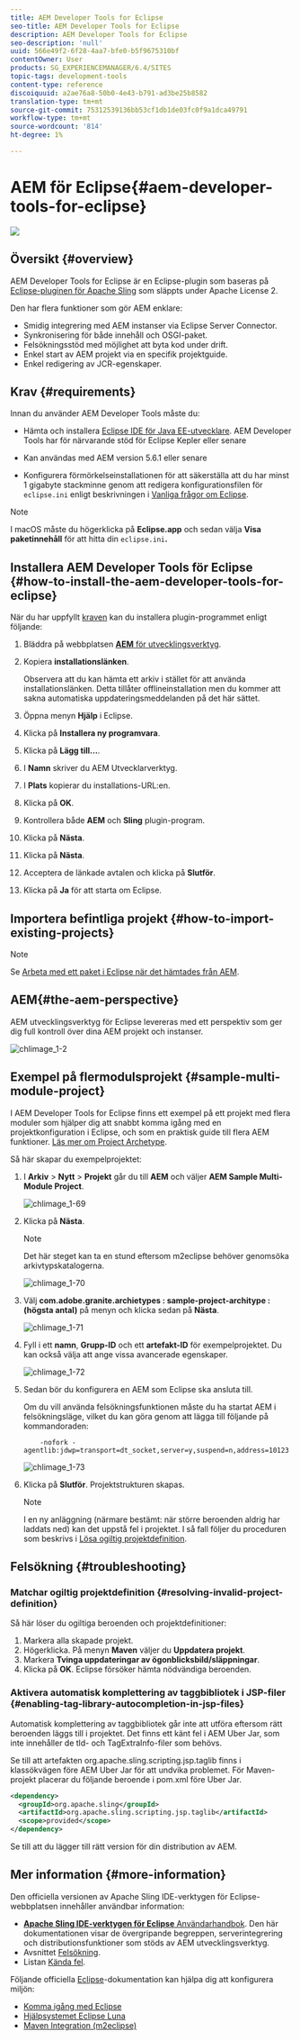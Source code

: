 ```yaml
---
title: AEM Developer Tools for Eclipse
seo-title: AEM Developer Tools for Eclipse
description: AEM Developer Tools for Eclipse
seo-description: 'null'
uuid: 566e49f2-6f28-4aa7-bfe0-b5f9675310bf
contentOwner: User
products: SG_EXPERIENCEMANAGER/6.4/SITES
topic-tags: development-tools
content-type: reference
discoiquuid: a2ae76a8-50b0-4e43-b791-ad3be25b8582
translation-type: tm+mt
source-git-commit: 75312539136bb53cf1db1de03fc0f9a1dca49791
workflow-type: tm+mt
source-wordcount: '814'
ht-degree: 1%

---
```



# AEM för Eclipse{#aem-developer-tools-for-eclipse}

![](do-not-localize/chlimage_1-9.png)

## Översikt {#overview}

AEM Developer Tools for Eclipse är en Eclipse-plugin som baseras på [Eclipse-pluginen för Apache Sling](https://sling.apache.org/documentation/development/ide-tooling.html) som släppts under Apache License 2.

Den har flera funktioner som gör AEM enklare:

* Smidig integrering med AEM instanser via Eclipse Server Connector.
* Synkronisering för både innehåll och OSGI-paket.
* Felsökningsstöd med möjlighet att byta kod under drift.
* Enkel start av AEM projekt via en specifik projektguide.
* Enkel redigering av JCR-egenskaper.

## Krav {#requirements}

Innan du använder AEM Developer Tools måste du:

* Hämta och installera [Eclipse IDE för Java EE-utvecklare](https://eclipse.org/downloads/packages/eclipse-ide-java-ee-developers/lunar). AEM Developer Tools har för närvarande stöd för Eclipse Kepler eller senare

* Kan användas med AEM version 5.6.1 eller senare
* Konfigurera förmörkelseinstallationen för att säkerställa att du har minst 1 gigabyte stackminne genom att redigera konfigurationsfilen för `eclipse.ini` enligt beskrivningen i [Vanliga frågor om Eclipse](https://wiki.eclipse.org/FAQ_How_do_I_increase_the_heap_size_available_to_Eclipse%3F).

>[!NOTE]
>
>I macOS måste du högerklicka på **Eclipse.app** och sedan välja **Visa paketinnehåll** för att hitta din `eclipse.ini`**.**

## Installera AEM Developer Tools för Eclipse {#how-to-install-the-aem-developer-tools-for-eclipse}

När du har uppfyllt [kraven](#requirements) kan du installera plugin-programmet enligt följande:

1. Bläddra på webbplatsen [**AEM** för utvecklingsverktyg](https://eclipse.adobe.com/aem/dev-tools/).

1. Kopiera **installationslänken**.

   Observera att du kan hämta ett arkiv i stället för att använda installationslänken. Detta tillåter offlineinstallation men du kommer att sakna automatiska uppdateringsmeddelanden på det här sättet.

1. Öppna menyn **Hjälp** i Eclipse.
1. Klicka på **Installera ny programvara**.
1. Klicka på **Lägg till...**.
1. I **Namn** skriver du AEM Utvecklarverktyg.
1. I **Plats** kopierar du installations-URL:en.
1. Klicka på **OK**.
1. Kontrollera både **AEM** och **Sling** plugin-program.
1. Klicka på **Nästa**.
1. Klicka på **Nästa**.
1. Acceptera de länkade avtalen och klicka på **Slutför**.
1. Klicka på **Ja** för att starta om Eclipse.

## Importera befintliga projekt {#how-to-import-existing-projects}

>[!NOTE]
>
>Se [Arbeta med ett paket i Eclipse när det hämtades från AEM](https://stackoverflow.com/questions/29699726/how-to-work-with-a-bundle-in-eclipse-when-it-was-downloaded-from-aem/29705407#29705407).

## AEM{#the-aem-perspective}

AEM utvecklingsverktyg för Eclipse levereras med ett perspektiv som ger dig full kontroll över dina AEM projekt och instanser.

![chlimage_1-2](assets/chlimage_1-2.jpeg)

## Exempel på flermodulsprojekt {#sample-multi-module-project}

I AEM Developer Tools for Eclipse finns ett exempel på ett projekt med flera moduler som hjälper dig att snabbt komma igång med en projektkonfiguration i Eclipse, och som en praktisk guide till flera AEM funktioner. [Läs mer om Project Archetype](https://github.com/Adobe-Marketing-Cloud/aem-project-archetype).

Så här skapar du exempelprojektet:

1. I **Arkiv** > **Nytt** > **Projekt** går du till **AEM** och väljer **AEM Sample Multi-Module Project**.

   ![chlimage_1-69](assets/chlimage_1-69.png)

1. Klicka på **Nästa**.

   >[!NOTE]
   >
   >Det här steget kan ta en stund eftersom m2eclipse behöver genomsöka arkivtypskatalogerna.

   ![chlimage_1-70](assets/chlimage_1-70.png)

1. Välj **com.adobe.granite.archietypes : sample-project-architype : (högsta antal)** på menyn och klicka sedan på **Nästa**.

   ![chlimage_1-71](assets/chlimage_1-71.png)

1. Fyll i ett **namn**, **Grupp-ID** och ett **artefakt-ID** för exempelprojektet. Du kan också välja att ange vissa avancerade egenskaper.

   ![chlimage_1-72](assets/chlimage_1-72.png)

1. Sedan bör du konfigurera en AEM som Eclipse ska ansluta till.

   Om du vill använda felsökningsfunktionen måste du ha startat AEM i felsökningsläge, vilket du kan göra genom att lägga till följande på kommandoraden:

   ```
       -nofork -agentlib:jdwp=transport=dt_socket,server=y,suspend=n,address=10123
   ```

   ![chlimage_1-73](assets/chlimage_1-73.png)

1. Klicka på **Slutför**. Projektstrukturen skapas.

   >[!NOTE]
   >
   >I en ny anläggning (närmare bestämt: när större beroenden aldrig har laddats ned) kan det uppstå fel i projektet. I så fall följer du proceduren som beskrivs i [Lösa ogiltig projektdefinition](#resolving-invalid-project-definition).

## Felsökning {#troubleshooting}

### Matchar ogiltig projektdefinition {#resolving-invalid-project-definition}

Så här löser du ogiltiga beroenden och projektdefinitioner:

1. Markera alla skapade projekt.
1. Högerklicka. På menyn **Maven** väljer du **Uppdatera projekt**.
1. Markera **Tvinga uppdateringar av ögonblicksbild/släppningar**.
1. Klicka på **OK**. Eclipse försöker hämta nödvändiga beroenden.

### Aktivera automatisk komplettering av taggbibliotek i JSP-filer {#enabling-tag-library-autocompletion-in-jsp-files}

Automatisk komplettering av taggbibliotek går inte att utföra eftersom rätt beroenden läggs till i projektet. Det finns ett känt fel i AEM Uber Jar, som inte innehåller de tld- och TagExtraInfo-filer som behövs.

Se till att artefakten org.apache.sling.scripting.jsp.taglib finns i klassökvägen före AEM Uber Jar för att undvika problemet. För Maven-projekt placerar du följande beroende i pom.xml före Uber Jar.

```xml
<dependency>
  <groupId>org.apache.sling</groupId>
  <artifactId>org.apache.sling.scripting.jsp.taglib</artifactId>
  <scope>provided</scope>
</dependency>
```

Se till att du lägger till rätt version för din distribution av AEM.

## Mer information {#more-information}

Den officiella versionen av Apache Sling IDE-verktygen för Eclipse-webbplatsen innehåller användbar information:

* [**Apache Sling IDE-verktygen för Eclipse** Användarhandbok](https://sling.apache.org/documentation/development/ide-tooling.html). Den här dokumentationen visar de övergripande begreppen, serverintegrering och distributionsfunktioner som stöds av AEM utvecklingsverktyg.
* Avsnittet [Felsökning](https://sling.apache.org/documentation/development/ide-tooling.html#troubleshooting).
* Listan [Kända fel](https://sling.apache.org/documentation/development/ide-tooling.html#known-issues).

Följande officiella [Eclipse](https://eclipse.org/)-dokumentation kan hjälpa dig att konfigurera miljön:

* [Komma igång med Eclipse](https://eclipse.org/users/)
* [Hjälpsystemet Eclipse Luna](https://help.eclipse.org/luna/index.jsp)
* [Maven Integration (m2eclipse)](https://www.eclipse.org/m2e/)


